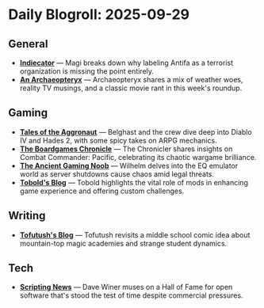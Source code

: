 # Daily Blogroll: 2025-09-29

## General

- **[Indiecator](https://indiecator.org/2025/09/28/is-antifa-a-terrorist-organisation/)** — Magi breaks down why labeling Antifa as a terrorist organization is missing the point entirely.
- **[An Archaeopteryx](https://anarchaeopteryx.bearblog.dev/2025-09-28-sept-week-4-digest/)** — Archaeopteryx shares a mix of weather woes, reality TV musings, and a classic movie rant in this week's roundup.
## Gaming

- **[Tales of the Aggronaut](https://aggronaut.com/2025/09/28/aggrochat-540-suck-it-grandpa/)** — Belghast and the crew dive deep into Diablo IV and Hades 2, with some spicy takes on ARPG mechanics.
- **[The Boardgames Chronicle](https://theboardgameschronicle.com/2025/09/28/first-look-at-combat-commander-pacific/)** — The Chronicler shares insights on Combat Commander: Pacific, celebrating its chaotic wargame brilliance.
- **[The Ancient Gaming Noob](https://tagn.wordpress.com/2025/09/28/repercussions-and-tantrums-in-the-eq-emulator-world-around-the-heroes-journey/)** — Wilhelm delves into the EQ emulator world as server shutdowns cause chaos amid legal threats.
- **[Tobold's Blog](http://tobolds.blogspot.com/2025/09/in-praise-of-mods.html)** — Tobold highlights the vital role of mods in enhancing game experience and offering custom challenges.
## Writing

- **[Tofutush's Blog](https://tofutush.github.io/posts/2024-09-29.html)** — Tofutush revisits a middle school comic idea about mountain-top magic academies and strange student dynamics.
## Tech

- **[Scripting News](http://scripting.com/2025/09/28.html#a160155)** — Dave Winer muses on a Hall of Fame for open software that's stood the test of time despite commercial pressures.
